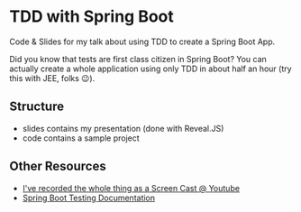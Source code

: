 # TDD with Spring Boot

Code & Slides for my talk about using TDD to create
a Spring Boot App.

Did you know that tests are first class citizen in Spring Boot?
You can actually create a whole application using only TDD
in about half an hour (try this with JEE, folks 😉).

## Structure

* slides contains my presentation (done with Reveal.JS)
* code contains a sample project

## Other Resources

* [I've recorded the whole thing as a Screen Cast @ Youtube](https://youtu.be/RDRM4lnNMVo)
* [Spring Boot Testing Documentation](https://docs.spring.io/spring-boot/docs/current/reference/html/boot-features-testing.html)
